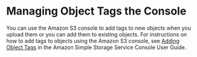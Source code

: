 # Managing Object Tags the Console<a name="tagging-manage-console"></a>

You can use the Amazon S3 console to add tags to new objects when you upload them or you can add them to existing objects\. For instructions on how to add tags to objects using the Amazon S3 console, see [Adding Object Tags](http://docs.aws.amazon.com/AmazonS3/latest/user-guide/add-object-tags.html) in the Amazon Simple Storage Service Console User Guide\. 